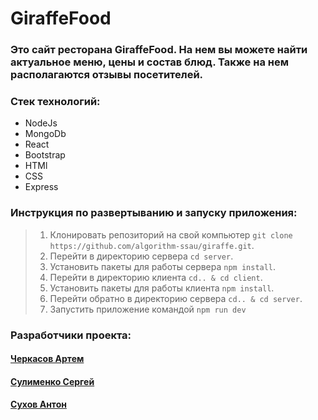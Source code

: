 #  GiraffeFood

### Это сайт ресторана GiraffeFood. На нем вы можете найти актуальное меню, цены и состав блюд. Также на нем располагаются отзывы посетителей.

### Стек технологий:
* NodeJs
* MongoDb
* React
* Bootstrap
* HTMl
* CSS
* Express

### Инструкция по развертыванию и запуску приложения:
> 1. Клонировать репозиторий на свой компьютер
     `git clone https://github.com/algorithm-ssau/giraffe.git`.
> 2. Перейти в директорию сервера `cd server`.
> 3. Установить пакеты для работы сервера `npm install`.
> 4. Перейти в директорию клиента `cd.. & cd client`.
> 5. Установить пакеты для работы клиента `npm install`.
> 6. Перейти обратно в директорию сервера `cd.. & cd server`.
> 7. Запустить приложение командой `npm run dev`

### Разработчики проекта:
#### [Черкасов Артем]
#### [Сулименко Сергей]
#### [Сухов Антон]

[Черкасов Артем]: https://github.com/4abrec
[Сулименко Сергей]: https://github.com/B-rnCorn
[Сухов Антон]: https://github.com/neboskreb-tech